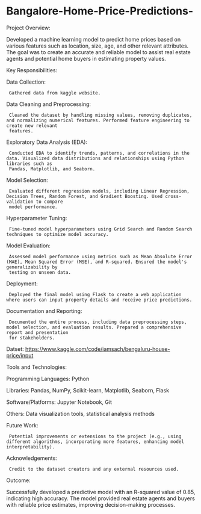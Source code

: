 # Bangalore-Home-Price-Predictions-
Project Overview:

Developed a machine learning model to predict home prices based on various features such as location, size, age, and other relevant attributes. The goal was to create an accurate and reliable model to assist real estate agents and potential home buyers in estimating property values.

Key Responsibilities:

Data Collection:

     Gathered data from kaggle website.
     
Data Cleaning and Preprocessing:

     Cleaned the dataset by handling missing values, removing duplicates, and normalizing numerical features. Performed feature engineering to create new relevant 
     features.
     
Exploratory Data Analysis (EDA): 

     Conducted EDA to identify trends, patterns, and correlations in the data. Visualized data distributions and relationships using Python libraries such as 
     Pandas, Matplotlib, and Seaborn.
     
Model Selection:

     Evaluated different regression models, including Linear Regression, Decision Trees, Random Forest, and Gradient Boosting. Used cross-validation to compare 
     model performance.
     
Hyperparameter Tuning: 

     Fine-tuned model hyperparameters using Grid Search and Random Search techniques to optimize model accuracy.
     
Model Evaluation:

     Assessed model performance using metrics such as Mean Absolute Error (MAE), Mean Squared Error (MSE), and R-squared. Ensured the model's generalizability by 
     testing on unseen data.
     
Deployment: 

     Deployed the final model using Flask to create a web application where users can input property details and receive price predictions.
     
Documentation and Reporting:

     Documented the entire process, including data preprocessing steps, model selection, and evaluation results. Prepared a comprehensive report and presentation 
     for stakeholders.

Datset: https://www.kaggle.com/code/iamsach/bengaluru-house-price/input
     
Tools and Technologies:

Programming Languages: Python

Libraries: Pandas, NumPy, Scikit-learn, Matplotlib, Seaborn, Flask

Software/Platforms: Jupyter Notebook, Git

Others: Data visualization tools, statistical analysis methods

Future Work:

     Potential improvements or extensions to the project (e.g., using different algorithms, incorporating more features, enhancing model interpretability).
     
Acknowledgements:

     Credit to the dataset creators and any external resources used.
     
Outcome:

Successfully developed a predictive model with an R-squared value of 0.85, indicating high accuracy. The model provided real estate agents and buyers with reliable price estimates, improving decision-making processes.
